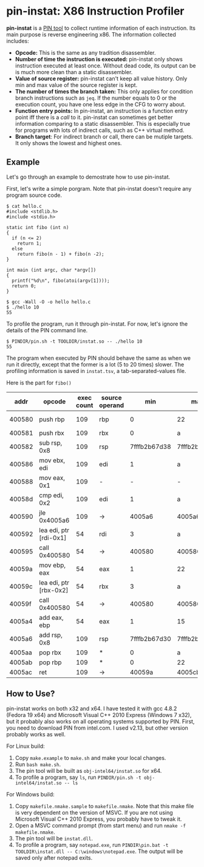 # pin-instat: X86 Instruction Profiler

**pin-instat** is a [PIN tool](https://software.intel.com/en-us/articles/pintool/)
to collect runtime information of each instruction.
Its main purpose is reverse engineering x86.
The information collected includes:

* **Opcode:** This is the same as any tradition disassembler.
* **Number of time the instruction is executed:**
pin-instat only shows instruction executed at least once.
Without dead code, its output can be is much more clean than a static disassembler.
* **Value of source register:**
pin-instat can't keep all value history.
Only min and max value of the source register is kept.
* **The number of times the branch taken:**
This only applies for condition branch instructions such as `jeq`.
If the number equals to 0 or the execution count,
you have one less edge in the CFG to worry about.
* **Function entry points:**
In pin-instat, an instruction is a function entry point
iff there is a *call* to it. pin-instat can sometimes get better
information comparing to a static disassembler.
This is especially true for programs with lots of indirect calls,
such as C++ virtual method.
* **Branch target**: For indirect branch or call,
there can be mutiple targets.
It only shows the lowest and highest ones.

## Example
Let's go through an example to demostrate how to use pin-instat.

First, let's write a simple porgram. Note that pin-instat doesn't require any program source code.

```
$ cat hello.c
#include <stdlib.h>
#include <stdio.h>

static int fibo (int n)
{
  if (n <= 2)
    return 1;
  else
    return fibo(n - 1) + fibo(n -2);
}

int main (int argc, char *argv[])
{
  printf("%d\n", fibo(atoi(argv[1])));
  return 0;
}

$ gcc -Wall -O -o hello hello.c
$ ./hello 10
55
```

To profile the program, run it through pin-instat.
For now, let's ignore the details of the PIN command line.

```
$ PINDIR/pin.sh -t TOOLDIR/instat.so -- ./hello 10
55
```

The program when executed by PIN should behave the same as when we run it
directly, except that the former is a lot (5 to 20 times) slower.
The profiling information is saved in `instat.tsv`, a tab-separated-values file.

Here is the part for `fibo()`

addr | opcode | exec count | source operand | min | max | extra info
---- | ------ | ---------- | -------------- | --- | --- | ----------
400580 | push rbp | 109 | rbp | 0 | 22 | entry: [hello].fibo
400581 | push rbx | 109 | rbx | 0 | a
400582 | sub rsp, 0x8 | 109 | rsp | 7fffb2b67d38 | 7fffb2b67e38
400586 | mov ebx, edi | 109 | edi | 1 | a
400588 | mov eax, 0x1 | 109 | - | - | -
40058d | cmp edi, 0x2 | 109 | edi | 1 | a
400590 | jle 0x4005a6 | 109 | -> | 4005a6 | 4005a6 | brtaken: 55
400592 | lea edi, ptr [rdi-0x1] | 54 | rdi | 3 | a
400595 | call 0x400580 | 54 | -> | 400580 | 400580 | target: [hello].fibo
40059a | mov ebp, eax | 54 | eax | 1 | 22
40059c | lea edi, ptr [rbx-0x2] | 54 | rbx | 3 | a
40059f | call 0x400580 | 54 | -> | 400580 | 400580 | target: [hello].fibo
4005a4 | add eax, ebp | 54 | eax | 1 | 15
4005a6 | add rsp, 0x8 | 109 | rsp | 7fffb2b67d30 | 7fffb2b67e30
4005aa | pop rbx | 109 | * | 0 | a
4005ab | pop rbp | 109 | * | 0 | 22
4005ac | ret  | 109 | -> | 40059a | 4005cb

## How to Use?

pin-instat works on both x32 and x64. I have tested it with gcc 4.8.2 (Fedora 19 x64) and Microsoft Visual C++ 2010 Express (Windows 7 x32), but it probably also works on all operating systems supported by PIN. First, you need to download PIN from intel.com. I used v2.13, but other version probably works as well.

For Linux build:

1. Copy `make.example` to `make.sh` and make your local changes.
2. Run `bash make.sh`.
3. The pin tool will be built as `obj-intel64/instat.so` for x64.
4. To profile a program, say `ls`, run `PINDIR/pin.sh -t obj-intel64/instat.so -- ls`

For Windows build:

1. Copy `makefile.nmake.sample` to `makefile.nmake`.
Note that this make file is very dependent on the version of MSVC.
If you are not using Microsoft Visual C++ 2010 Express, you probably have to tweak it.
2. Open a MSVC command prompt (from start menu) and run `nmake -f makefile.nmake`.
3. The pin tool will be `instat.dll`.
4. To profile a program, say `notepad.exe`, run `PINDIR\pin.bat -t TOOLDIR\instat.dll -- C:\windows\notepad.exe`. The output will be saved only after notepad exits.
